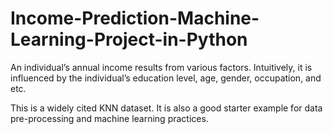 # Income-Prediction-Machine-Learning-Project-in-Python

An individual’s annual income results from various factors. Intuitively, it is influenced by the individual’s education level, age, gender, occupation, and etc.

This is a widely cited KNN dataset. It is also a good starter example for data pre-processing and machine learning practices.
